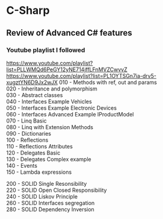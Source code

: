 # C-Sharp

## Review of Advanced C# features  

### Youtube playlist I followed  

<https://www.youtube.com/playlist?list=PLLWMQd6PeGY12yNE714jffLFnMVZCwvvZ>
<https://www.youtube.com/playlist?list=PL1OYTSGn7ia-drv5-xugztYN6D9Jx2wJX>
010 - Methods with ref, out and params  
020 - Inheritance and polymorphism  
030 - Abstract classes  
040 - Interfaces Example Vehicles  
050 - Interfaces Example Electronic Devices  
060 - Interfaces Advanced Example IProductModel  
070 - Linq Basic  
080 - Linq with Extension Methods  
090 - Dictionaries  
100 - Reflections  
110 - Reflections Attributes  
120 - Delegates Basic  
130 - Delegates Complex example  
140 - Events  
150 - Lambda expressions  

200 - SOLID Single Resonsibility  
220 - SOLID Open Closed Responsibility  
240 - SOLID Liskov Principle  
260 - SOLID Interfaces segregation  
280 - SOLID Dependency Inversion  
